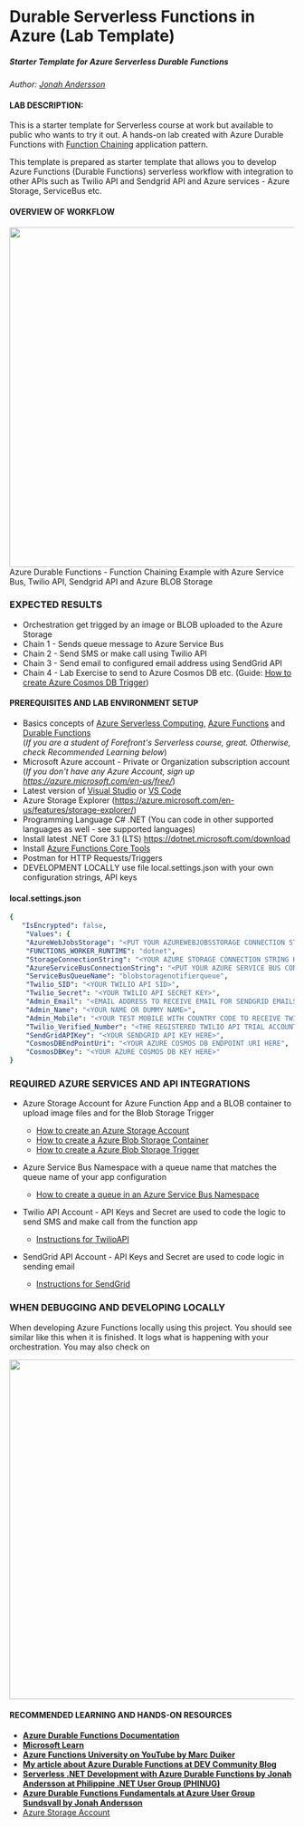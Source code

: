 # Durable Serverless Functions in Azure (Lab Template)
##### Starter Template for Azure Serverless Durable Functions
*Author: <a href="https://jonahandersson.tech/" target="_blank">Jonah Andersson</a>*

#### LAB DESCRIPTION:

This is a starter template for Serverless course at work but available to public who wants to try it out.
A hands-on lab created with Azure Durable Functions with [Function Chaining](https://docs.microsoft.com/en-us/azure/azure-functions/durable/durable-functions-sequence?tabs=csharp) application pattern. 

This template is prepared as starter template that allows you to develop Azure Functions (Durable Functions) serverless workflow with integration to other APIs such as Twilio API and Sendgrid API and Azure services - Azure Storage, ServiceBus etc. 

#### OVERVIEW OF WORKFLOW 

<img src="https://durablestoragefunctionss.blob.core.windows.net/photoscontainer/AzDurableFunctionChaining.jpg" width="600">
Azure Durable Functions - Function Chaining Example with Azure Service Bus, Twilio API, Sendgrid API and Azure BLOB Storage 

### EXPECTED RESULTS 

- Orchestration get trigged by an image or BLOB uploaded to the Azure Storage
- Chain 1 - Sends queue message to Azure Service Bus
- Chain 2 - Send SMS or make call using Twilio API
- Chain 3 - Send email to configured email address using SendGrid API 
- Chain 4 - Lab Exercise to send to Azure Cosmos DB etc. (Guide: <a href="https://docs.microsoft.com/en-us/azure/azure-functions/functions-create-storage-blob-triggered-function" href="_blank">How to create Azure Cosmos DB Trigger</a>)
               
#### PREREQUISITES AND LAB ENVIRONMENT SETUP 

* Basics concepts of <a href="https://azure.microsoft.com/en-us/overview/serverless-computing/" target="_blank">Azure Serverless Computing</a>, <a href="https://azure.microsoft.com/en-us/services/functions/" target="_blank"> Azure Functions</a> and <a href="https://docs.microsoft.com/en-us/azure/azure-functions/durable/durable-functions-overview?tabs=csharp" target="_blank">Durable Functions</a>  <br> 
 (*If you are a student of Forefront's Serverless course, great. Otherwise, check *Recommended Learning*  below*)
* Microsoft Azure account - Private or Organization subscription account <br> 
 (*If you don't have any Azure Account, sign up https://azure.microsoft.com/en-us/free/*)
* Latest version of [Visual Studio](https://visualstudio.microsoft.com/) or [VS Code](https://code.visualstudio.com/)
* Azure Storage Explorer (https://azure.microsoft.com/en-us/features/storage-explorer/)
* Programming Language C# .NET (You can code in other supported languages as well - see supported languages) 
* Install latest .NET Core 3.1 (LTS) https://dotnet.microsoft.com/download 
* Install [Azure Functions Core Tools](https://docs.microsoft.com/en-us/azure/azure-functions/functions-run-local?tabs=v3%2Cwindows%2Ccsharp%2Cportal%2Cbash%2Ckeda)
* Postman for HTTP Requests/Triggers
* DEVELOPMENT LOCALLY use file local.settings.json with your own configuration strings, API keys 

#### local.settings.json

```yaml
{
   "IsEncrypted": false,
    "Values": {
    "AzureWebJobsStorage": "<PUT YOUR AZUREWEBJOBSSTORAGE CONNECTION STRING HERE>"
    "FUNCTIONS_WORKER_RUNTIME": "dotnet",  
    "StorageConnectionString": "<YOUR AZURE STORAGE CONNECTION STRING HERE>"
    "AzureServiceBusConnectionString": "<PUT YOUR AZURE SERVICE BUS CONNECTION STRING HERE>",
    "ServiceBusQueueName": "blobstoragenotifierqueue",
    "Twilio_SID": "<YOUR TWILIO API SID>",
    "Twilio_Secret": "<YOUR TWILIO API SECRET KEY>",
    "Admin_Email": "<EMAIL ADDRESS TO RECEIVE EMAIL FOR SENDGRID EMAILS",
    "Admin_Name": "<YOUR NAME OR DUMMY NAME>",
    "Admin_Mobile": "<YOUR TEST MOBILE WITH COUNTRY CODE TO RECEIVE TWILIO API SMS & CALL>",
    "Twilio_Verified_Number": "<THE REGISTERED TWILIO API TRIAL ACCOUNT MOBILE NUMBER HERE>",   
    "SendGridAPIKey": "<YOUR SENDGRID API KEY HERE>",
    "CosmosDBEndPointUri": "<YOUR AZURE COSMOS DB ENDPOINT URI HERE",
    "CosmosDBKey": "<YOUR AZURE COSMOS DB KEY HERE>"
}

```
### REQUIRED AZURE SERVICES AND API INTEGRATIONS

* Azure Storage Account for Azure Function App and a BLOB container to upload image files and for the Blob Storage Trigger 
   - <a href="https://docs.microsoft.com/en-us/azure/storage/common/storage-account-create?tabs=azure-portal" target="_blank">How to create an Azure Storage Account</a>
   - <a href="https://docs.microsoft.com/en-us/azure/storage/blobs/storage-blob-container-create?tabs=dotnet" target="_blank">How to create a Azure Blob Storage Container</a> 
   - <a href="https://docs.microsoft.com/en-us/azure/azure-functions/functions-create-storage-blob-triggered-function" target="_blank">How to create a Azure Blob Storage Trigger</a> 
 
* Azure Service Bus Namespace with a queue name that matches the queue name of your app configuration 
  - <a href="https://docs.microsoft.com/en-us/azure/service-bus-messaging/service-bus-dotnet-get-started-with-queues" target="_blank">How to create a queue in an Azure Service Bus Namespace</a>
* Twilio API Account -  API Keys and Secret are used to code the logic to send SMS and make call from the function app  
  - <a href="https://www.twilio.com/docs/sms/quickstart/csharp-dotnet-framework" target="_blank">Instructions for TwilioAPI</a> 
* SendGrid API Account -  API Keys and Secret are used to code logic in sending email 
  - <a href="https://docs.sendgrid.com/for-developers/sending-email/api-getting-started" target="_blank">Instructions for SendGrid</a> 


### WHEN DEBUGGING AND DEVELOPING LOCALLY

When developing Azure Functions locally using this project. You should see similar like this when it is finished.
It logs what is happening with your orchestration. You may also check on 

<img src="https://durablestoragefunctionss.blob.core.windows.net/photoscontainer/ServerlessLab_RunningFunctions%20Locally.PNG" width="600">


####  RECOMMENDED LEARNING AND HANDS-ON RESOURCES 
 
* [**Azure Durable Functions Documentation**](https://docs.microsoft.com/en-us/azure/azure-functions/durable?WT.mc_id=AZ-MVP-5004251)
* [**Microsoft Learn**](https://docs.microsoft.com/en-us/azure/azure-functions/durable/durable-functions-create-first-csharp?pivots=code-editor-vscode?WT.mc_id=AZ-MVP-5004251)  
* [**Azure Functions University on YouTube  by Marc Duiker**](https://www.youtube.com/channel/UCmoWqg6T-c8zEGm4sZdnwbA)
* [**My article about Azure Durable Functions at DEV Community Blog**](https://dev.to/jonahandersson/azure-durable-functions-developing-serverless-stateful-workflow-4787)
* [**Serverless .NET Development with Azure Durable Functions by Jonah Andersson at Philippine .NET User Group (PHINUG)**](https://www.youtube.com/watch?v=zByq3wB7fIQ&t=31s)
* [**Azure Durable Functions Fundamentals at Azure User Group Sundsvall by Jonah Andersson**](https://www.youtube.com/watch?v=fDej9n-kzNM)
* [Azure Storage Account](https://docs.microsoft.com/en-us/azure/storage/common/storage-account-overview)

  
